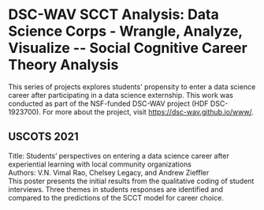 # DSC-WAV SCCT Analysis: Data Science Corps - Wrangle, Analyze, Visualize -- Social Cognitive Career Theory Analysis

This series of projects explores students' propensity to enter a data science career after participating in a data science externship. This work was conducted as part of the NSF-funded DSC-WAV project (HDF DSC-1923700). For more about the project, visit https://dsc-wav.github.io/www/. 


## USCOTS 2021
Title: Students’ perspectives on entering a data science career after experiential learning with local community organizations <br>
Authors: V.N. Vimal Rao, Chelsey Legacy, and Andrew Zieffler <br>
This poster presents the initial results from the qualitative coding of student interviews. Three themes in students responses are identified and compared to the predictions of the SCCT model for career choice. 
